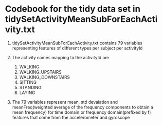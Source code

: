 # Codebook for the tidy data set in tidySetActivityMeanSubForEachActivity.txt
1. tidySetActivityMeanSubForEachActivity.txt contains 79 variables representing features of different types per subject per activityId
1. The activity names mapping to the activityId are
      1. WALKING
      2. WALKING_UPSTAIRS
      3. WALKING_DOWNSTAIRS
      4. SITTING
      5. STANDING
      6. LAYING

2. The 79 variables represent mean, std devaiation and meanFreq(weighted average of the frequency components to obtain a mean frequency) for time domain or frequency domain(prefixed by f) features that come from the accelerometer and gyroscope